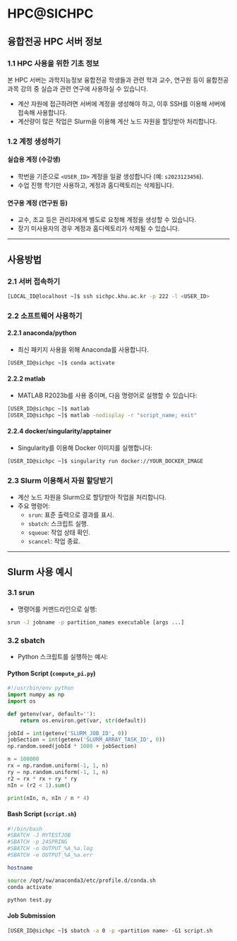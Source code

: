 
# HPC@SICHPC

## 융합전공 HPC 서버 정보
### 1.1 HPC 사용을 위한 기초 정보
본 HPC 서버는 과학지능정보 융합전공 학생들과 관련 학과 교수, 연구원 등이 융합전공 과목 강의 중 실습과 관련 연구에 사용하실 수 있습니다.
- 계산 자원에 접근하려면 서버에 계정을 생성해야 하고, 이후 SSH를 이용해 서버에 접속해 사용합니다.
- 계산량이 많은 작업은 Slurm을 이용해 계산 노드 자원을 할당받아 처리합니다.

### 1.2 계정 생성하기
#### 실습용 계정 (수강생)
- 학번을 기준으로 `<USER_ID>` 계정을 일괄 생성합니다 (예: `s2023123456`).
- 수업 진행 학기만 사용하고, 계정과 홈디렉토리는 삭제됩니다.

#### 연구용 계정 (연구원 등)
- 교수, 조교 등은 관리자에게 별도로 요청해 계정을 생성할 수 있습니다.
- 장기 미사용자의 경우 계정과 홈디렉토리가 삭제될 수 있습니다.

---

## 사용방법
### 2.1 서버 접속하기
```bash
[LOCAL_ID@localhost ~]$ ssh sichpc.khu.ac.kr -p 222 -l <USER_ID>
```

### 2.2 소프트웨어 사용하기
#### 2.2.1 anaconda/python
- 최신 패키지 사용을 위해 Anaconda를 사용합니다.
```bash
[USER_ID@sichpc ~]$ conda activate
```

#### 2.2.2 matlab
- MATLAB R2023b를 사용 중이며, 다음 명령어로 실행할 수 있습니다:
```bash
[USER_ID@sichpc ~]$ matlab
[USER_ID@sichpc ~]$ matlab -nodisplay -r "script_name; exit"
```

#### 2.2.4 docker/singularity/apptainer
- Singularity를 이용해 Docker 이미지를 실행합니다:
```bash
[USER_ID@sichpc ~]$ singularity run docker://YOUR_DOCKER_IMAGE
```

### 2.3 Slurm 이용해서 자원 할당받기
- 계산 노드 자원을 Slurm으로 할당받아 작업을 처리합니다.
- 주요 명령어:
  - `srun`: 표준 출력으로 결과를 표시.
  - `sbatch`: 스크립트 실행.
  - `squeue`: 작업 상태 확인.
  - `scancel`: 작업 종료.

---

## Slurm 사용 예시
### 3.1 srun
- 명령어를 커맨드라인으로 실행:
```bash
srun -J jobname -p partition_names executable [args ...]
```

### 3.2 sbatch
- Python 스크립트를 실행하는 예시:

#### Python Script (`compute_pi.py`)
```python
#!/usr/bin/env python
import numpy as np
import os

def getenv(var, default=''):
    return os.environ.get(var, str(default))

jobId = int(getenv('SLURM_JOB_ID', 0))
jobSection = int(getenv('SLURM_ARRAY_TASK_ID', 0))
np.random.seed(jobId * 1000 + jobSection)

n = 100000
rx = np.random.uniform(-1, 1, n)
ry = np.random.uniform(-1, 1, n)
r2 = rx * rx + ry * ry
nIn = (r2 < 1).sum()

print(nIn, n, nIn / n * 4)
```

#### Bash Script (`script.sh`)
```bash
#!/bin/bash
#SBATCH -J MYTESTJOB
#SBATCH -p 24SPRING
#SBATCH -o OUTPUT_%A_%a.log
#SBATCH -e OUTPUT_%A_%a.err

hostname

source /opt/sw/anaconda3/etc/profile.d/conda.sh
conda activate

python test.py
```

#### Job Submission
```bash
[USER_ID@sichpc ~]$ sbatch -a 0 -p <partition name> -G1 script.sh
```